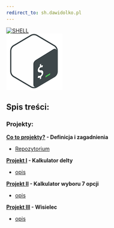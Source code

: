 ```yaml
---
redirect_to: sh.dawidolko.pl
---
```


[![SHELL](https://readme-typing-svg.herokuapp.com?font=Fira+Code&weight=500&size=40&pause=1000&color=000000&width=600&height=70&lines=J%C4%99zyk+Shell)](https://github.com/dawidolko/Operating-Systems/tree/main)
<br>![JS](shell.png)

## Spis treści:

### Projekty:
**[Co to projekty?](projects/README.md) - Definicja i zagadnienia**
 - [Repozytorium](https://github.com/dawidolko/Operating-Systems/tree/main/projects)

**[Projekt I](https://github.com/dawidolko/Operating-Systems/blob/main/projects/7opcjiDELTA/Projekt%201.sh) - Kalkulator delty**
 - [opis](projects/7opcjiDELTA/README.md)

**[Projekt II](https://github.com/dawidolko/Operating-Systems/blob/main/projects/7opcjiDELTA/Projekt%202.sh) - Kalkulator wyboru 7 opcji**
 - [opis](projects/7opcjiDELTA/README.md)

**[Projekt III](https://github.com/dawidolko/Operating-Systems/blob/main/projects/hangman/Projekt%203.sh) - Wisielec**
 - [opis](projects/hangman/README.md)
